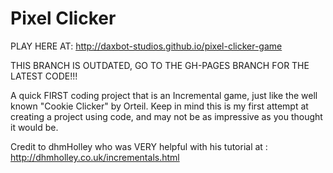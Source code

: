Pixel Clicker
=============

PLAY HERE AT: http://daxbot-studios.github.io/pixel-clicker-game

THIS BRANCH IS OUTDATED, GO TO THE GH-PAGES BRANCH FOR THE LATEST CODE!!!

A quick FIRST coding project that is an Incremental game, just like the well known "Cookie Clicker" by Orteil. Keep in mind this is my first attempt at creating a project using code, and may not be as impressive as you thought it would be. 

Credit to dhmHolley who was VERY helpful with his tutorial at : http://dhmholley.co.uk/incrementals.html
